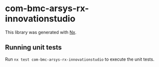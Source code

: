 # com-bmc-arsys-rx-innovationstudio

This library was generated with [Nx](https://nx.dev).

## Running unit tests

Run `nx test com-bmc-arsys-rx-innovationstudio` to execute the unit tests.
